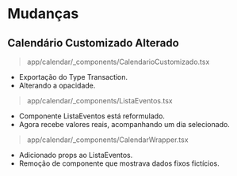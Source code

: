 # Mudanças
## Calendário Customizado Alterado
> app/calendar/_components/CalendarioCustomizado.tsx
- Exportação do Type Transaction.
- Alterando a opacidade.
> app/calendar/_components/ListaEventos.tsx
- Componente ListaEventos está reformulado.
- Agora recebe valores reais, acompanhando um dia selecionado.
> app/calendar/_components/CalendarWrapper.tsx
- Adicionado props ao ListaEventos.
- Remoção de componente que mostrava dados fixos fictícios. 
